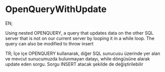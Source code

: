 # OpenQueryWithUpdate
EN;

Using nested OPENQUERY, a query that updates data on the other SQL server that 
is not on our current server by looping it in a while loop. 
The query can also be modified to throw insert


TR; İçe içe OPENQUERY kullanarak, diğer SQL sunucusu üzerinde yer alan ve 
mevcut sunucumuzda bulunmayan datayı, while döngüsüne alarak update eden sorgu. 
Sorgu INSERT atacak şekilde de değiştirilebilir
